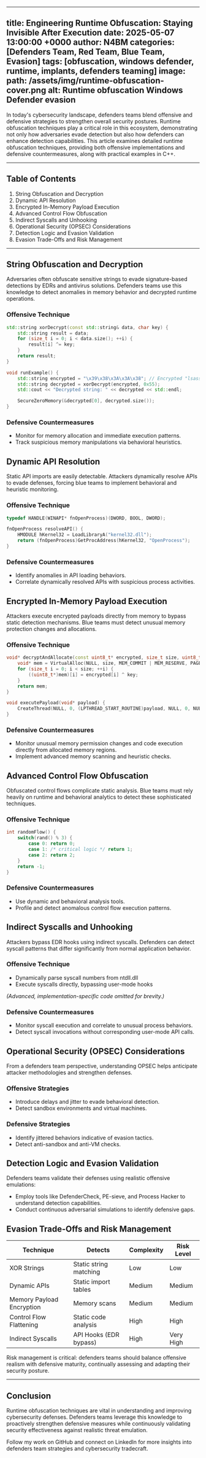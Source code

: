 
---
title: Engineering Runtime Obfuscation: Staying Invisible After Execution
date: 2025-05-07 13:00:00 +0000
author: N4BM
categories: [Defenders Team, Red Team, Blue Team, Evasion]
tags: [obfuscation, windows defender, runtime, implants, defenders teaming]
image:
  path: /assets/img/runtime-obfuscation-cover.png
  alt: Runtime obfuscation Windows Defender evasion
---

In today's cybersecurity landscape, defenders teams blend offensive and defensive strategies to strengthen overall security postures. Runtime obfuscation techniques play a critical role in this ecosystem, demonstrating not only how adversaries evade detection but also how defenders can enhance detection capabilities. This article examines detailed runtime obfuscation techniques, providing both offensive implementations and defensive countermeasures, along with practical examples in C++.

---

## Table of Contents

1. String Obfuscation and Decryption
2. Dynamic API Resolution
3. Encrypted In-Memory Payload Execution
4. Advanced Control Flow Obfuscation
5. Indirect Syscalls and Unhooking
6. Operational Security (OPSEC) Considerations
7. Detection Logic and Evasion Validation
8. Evasion Trade-Offs and Risk Management

---

## String Obfuscation and Decryption

Adversaries often obfuscate sensitive strings to evade signature-based detections by EDRs and antivirus solutions. Defenders teams use this knowledge to detect anomalies in memory behavior and decrypted runtime operations.

### Offensive Technique
```cpp
std::string xorDecrypt(const std::string& data, char key) {
    std::string result = data;
    for (size_t i = 0; i < data.size(); ++i) {
        result[i] ^= key;
    }
    return result;
}

void runExample() {
    std::string encrypted = "\x39\x38\x3A\x3A\x38"; // Encrypted "lsass"
    std::string decrypted = xorDecrypt(encrypted, 0x55);
    std::cout << "Decrypted string: " << decrypted << std::endl;

    SecureZeroMemory(&decrypted[0], decrypted.size());
}
```

### Defensive Countermeasures
- Monitor for memory allocation and immediate execution patterns.
- Track suspicious memory manipulations via behavioral heuristics.

## Dynamic API Resolution

Static API imports are easily detectable. Attackers dynamically resolve APIs to evade defenses, forcing blue teams to implement behavioral and heuristic monitoring.

### Offensive Technique
```cpp
typedef HANDLE(WINAPI* fnOpenProcess)(DWORD, BOOL, DWORD);

fnOpenProcess resolveAPI() {
    HMODULE hKernel32 = LoadLibraryA("kernel32.dll");
    return (fnOpenProcess)GetProcAddress(hKernel32, "OpenProcess");
}
```

### Defensive Countermeasures
- Identify anomalies in API loading behaviors.
- Correlate dynamically resolved APIs with suspicious process activities.

## Encrypted In-Memory Payload Execution

Attackers execute encrypted payloads directly from memory to bypass static detection mechanisms. Blue teams must detect unusual memory protection changes and allocations.

### Offensive Technique
```cpp
void* decryptAndAllocate(const uint8_t* encrypted, size_t size, uint8_t key) {
    void* mem = VirtualAlloc(NULL, size, MEM_COMMIT | MEM_RESERVE, PAGE_EXECUTE_READWRITE);
    for (size_t i = 0; i < size; ++i) {
        ((uint8_t*)mem)[i] = encrypted[i] ^ key;
    }
    return mem;
}

void executePayload(void* payload) {
    CreateThread(NULL, 0, (LPTHREAD_START_ROUTINE)payload, NULL, 0, NULL);
}
```

### Defensive Countermeasures
- Monitor unusual memory permission changes and code execution directly from allocated memory regions.
- Implement advanced memory scanning and heuristic checks.

## Advanced Control Flow Obfuscation

Obfuscated control flows complicate static analysis. Blue teams must rely heavily on runtime and behavioral analytics to detect these sophisticated techniques.

### Offensive Technique
```cpp
int randomFlow() {
    switch(rand() % 3) {
        case 0: return 0;
        case 1: /* critical logic */ return 1;
        case 2: return 2;
    }
    return -1;
}
```

### Defensive Countermeasures
- Use dynamic and behavioral analysis tools.
- Profile and detect anomalous control flow execution patterns.

## Indirect Syscalls and Unhooking

Attackers bypass EDR hooks using indirect syscalls. Defenders can detect syscall patterns that differ significantly from normal application behavior.

### Offensive Technique
- Dynamically parse syscall numbers from ntdll.dll
- Execute syscalls directly, bypassing user-mode hooks

*(Advanced, implementation-specific code omitted for brevity.)*

### Defensive Countermeasures
- Monitor syscall execution and correlate to unusual process behaviors.
- Detect syscall invocations without corresponding user-mode API calls.

## Operational Security (OPSEC) Considerations

From a defenders team perspective, understanding OPSEC helps anticipate attacker methodologies and strengthen defenses.

### Offensive Strategies
- Introduce delays and jitter to evade behavioral detection.
- Detect sandbox environments and virtual machines.

### Defensive Strategies
- Identify jittered behaviors indicative of evasion tactics.
- Detect anti-sandbox and anti-VM checks.

## Detection Logic and Evasion Validation

Defenders teams validate their defenses using realistic offensive emulations:
- Employ tools like DefenderCheck, PE-sieve, and Process Hacker to understand detection capabilities.
- Conduct continuous adversarial simulations to identify defensive gaps.

## Evasion Trade-Offs and Risk Management
| Technique                | Detects                         | Complexity | Risk Level |
|--------------------------|---------------------------------|------------|------------|
| XOR Strings              | Static string matching          | Low        | Low        |
| Dynamic APIs             | Static import tables            | Medium     | Medium     |
| Memory Payload Encryption| Memory scans                    | Medium     | Medium     |
| Control Flow Flattening  | Static code analysis            | High       | High       |
| Indirect Syscalls        | API Hooks (EDR bypass)          | High       | Very High  |

Risk management is critical: defenders teams should balance offensive realism with defensive maturity, continually assessing and adapting their security posture.

---

## Conclusion
Runtime obfuscation techniques are vital in understanding and improving cybersecurity defenses. Defenders teams leverage this knowledge to proactively strengthen defensive measures while continuously validating security effectiveness against realistic threat emulation.

Follow my work on GitHub and connect on LinkedIn for more insights into defenders team strategies and cybersecurity tradecraft.
